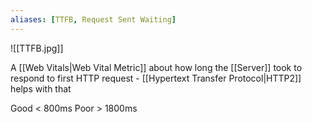 ```yaml
---
aliases: [TTFB, Request Sent Waiting]
---
```


![[TTFB.jpg]]

A [[Web Vitals|Web Vital Metric]] about how long the [[Server]] took to respond to first HTTP request - [[Hypertext Transfer Protocol|HTTP2]] helps with that

Good < 800ms
Poor > 1800ms
